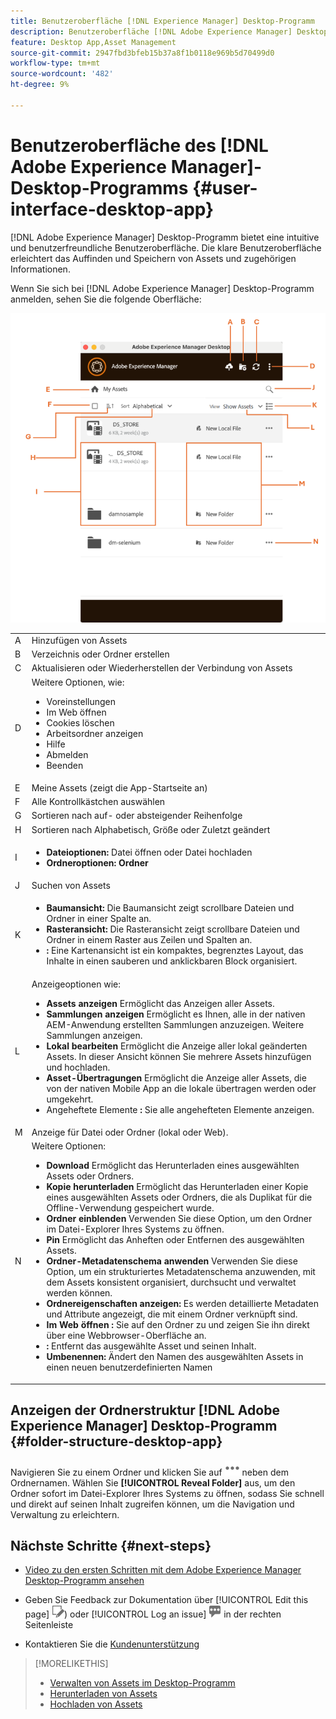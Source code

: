 ```yaml
---
title: Benutzeroberfläche [!DNL Experience Manager] Desktop-Programm
description: Benutzeroberfläche [!DNL Adobe Experience Manager] Desktop-Programm.
feature: Desktop App,Asset Management
source-git-commit: 2947fbd3bfeb15b37a8f1b0118e969b5d70499d0
workflow-type: tm+mt
source-wordcount: '482'
ht-degree: 9%

---
```



# Benutzeroberfläche des [!DNL Adobe Experience Manager]-Desktop-Programms {#user-interface-desktop-app}

[!DNL Adobe Experience Manager] Desktop-Programm bietet eine intuitive und benutzerfreundliche Benutzeroberfläche. Die klare Benutzeroberfläche erleichtert das Auffinden und Speichern von Assets und zugehörigen Informationen.

Wenn Sie sich bei [!DNL Adobe Experience Manager] Desktop-Programm anmelden, sehen Sie die folgende Oberfläche:

![Benutzeroberfläche des -Desktop-Programms](assets/app-user-interface.png)

<table border="0">
    <tr>
        <td> A </td>
        <td> Hinzufügen von Assets </td>
    </tr>
    <tr>
        <td> B </td>
        <td> Verzeichnis oder Ordner erstellen </td>
    </tr>
    <tr>
        <td> C </td>
        <td> Aktualisieren oder Wiederherstellen der Verbindung von Assets </td>
    </tr>
    <tr>
        <td> D </td>
        <td> Weitere Optionen, wie:
            <ul>
                <li>Voreinstellungen</li>
                <li>Im Web öffnen</li>
                <li>Cookies löschen</li>
                <li>Arbeitsordner anzeigen</li>
                <li>Hilfe</li>
                <li>Abmelden</li>
                <li>Beenden</li>
            </ul>
        </td>
    </tr>
    <tr>
        <td> E </td>
        <td> Meine Assets (zeigt die App-Startseite an) </td>
    </tr>
    <tr>
        <td> F </td>
        <td> Alle Kontrollkästchen auswählen </td>
    </tr>
    <tr>
        <td> G </td>
        <td> Sortieren nach auf- oder absteigender Reihenfolge </td>
    </tr>
    <tr>
        <td> H </td>
        <td> Sortieren nach Alphabetisch, Größe oder Zuletzt geändert </td>
    </tr>
    <tr>
        <td> I </td>
        <td> 
        <ul>
            <li> <b>Dateioptionen:</b> Datei öffnen oder Datei hochladen </li> 
            <li> <b>Ordneroptionen: Ordner </b> </li>
        </ul>
        </td>
    </tr>
    <tr>
        <td> J </td>
        <td> Suchen von Assets </td>
    </tr>
    <tr>
        <td> K </td>
        <td> 
            <ul>
                <li> <b> Baumansicht: </b> Die Baumansicht zeigt scrollbare Dateien und Ordner in einer Spalte an. </li> 
                <li> <b> Rasteransicht: </b> Die Rasteransicht zeigt scrollbare Dateien und Ordner in einem Raster aus Zeilen und Spalten an. </li>
                <li> <b>: </b> Eine Kartenansicht ist ein kompaktes, begrenztes Layout, das Inhalte in einen sauberen und anklickbaren Block organisiert. </li> 
            </ul>
        </td>
    </tr>
    <tr>
        <td> L </td>
        <td> Anzeigeoptionen wie: 
            <ul>
                <li><b> Assets anzeigen</b> Ermöglicht das Anzeigen aller Assets. </li>
                <li><b> Sammlungen anzeigen</b> Ermöglicht es Ihnen, alle in der nativen AEM-Anwendung erstellten Sammlungen anzuzeigen. Weitere Sammlungen anzeigen. </li>
                <li><b> Lokal bearbeiten</b> Ermöglicht die Anzeige aller lokal geänderten Assets. In dieser Ansicht können Sie mehrere Assets hinzufügen und hochladen.</li>
                <li><b> Asset-Übertragungen</b> Ermöglicht die Anzeige aller Assets, die von der nativen Mobile App an die lokale übertragen werden oder umgekehrt. </li>
                <li>Angeheftete Elemente <b>: </b> Sie alle angehefteten Elemente anzeigen.</li>
            </ul>
        </td>
    </tr>
    <tr>
        <td> M </td>
        <td> Anzeige für Datei oder Ordner (lokal oder Web). </td>
    </tr>
    <tr>
        <td> N </td>
        <td> Weitere Optionen: 
            <ul>
                <li><b> Download</b> Ermöglicht das Herunterladen eines ausgewählten Assets oder Ordners. </li>
                <li><b> Kopie herunterladen</b> Ermöglicht das Herunterladen einer Kopie eines ausgewählten Assets oder Ordners, die als Duplikat für die Offline-Verwendung gespeichert wurde. </li>
                <li><b> Ordner einblenden</b> Verwenden Sie diese Option, um den Ordner im Datei-Explorer Ihres Systems zu öffnen.</li>
                <li><b> Pin</b> Ermöglicht das Anheften oder Entfernen des ausgewählten Assets. </li>
                <li><b> Ordner-Metadatenschema anwenden</b> Verwenden Sie diese Option, um ein strukturiertes Metadatenschema anzuwenden, mit dem Assets konsistent organisiert, durchsucht und verwaltet werden können.</li>
                <li><b> Ordnereigenschaften anzeigen: </b> Es werden detaillierte Metadaten und Attribute angezeigt, die mit einem Ordner verknüpft sind. </li>
                <li><b> Im Web öffnen : </b> Sie auf den Ordner zu und zeigen Sie ihn direkt über eine Webbrowser-Oberfläche an. </li>
                <li><b>: </b> Entfernt das ausgewählte Asset und seinen Inhalt. </li>
                <li><b> Umbenennen: </b> Ändert den Namen des ausgewählten Assets in einen neuen benutzerdefinierten Namen </li>
            </ul>
        </td>
    </tr>
</table>

## Anzeigen der Ordnerstruktur [!DNL Adobe Experience Manager] Desktop-Programm {#folder-structure-desktop-app}

Navigieren Sie zu einem Ordner und klicken Sie auf ![Symbol Mehr Aktionen](assets/do-not-localize/more2_da2.png) neben dem Ordnernamen. Wählen Sie **[!UICONTROL Reveal Folder]** aus, um den Ordner sofort im Datei-Explorer Ihres Systems zu öffnen, sodass Sie schnell und direkt auf seinen Inhalt zugreifen können, um die Navigation und Verwaltung zu erleichtern.


## Nächste Schritte {#next-steps}

* [Video zu den ersten Schritten mit dem Adobe Experience Manager Desktop-Programm ansehen](https://experienceleague.adobe.com/de/docs/experience-manager-learn/assets/creative-workflows/aem-desktop-app)

* Geben Sie Feedback zur Dokumentation über [!UICONTROL Edit this page] ![Bearbeiten der &#x200B;](assets/do-not-localize/edit-page.png)) oder [!UICONTROL Log an issue] ![Erstellen eines GitHub-](assets/do-not-localize/github-issue.png) in der rechten Seitenleiste

* Kontaktieren Sie die [Kundenunterstützung](https://experienceleague.adobe.com/de?support-solution=General#support)

>[!MORELIKETHIS]
>
>* [Verwalten von Assets im Desktop-Programm](/help/using/assets-management-tasks.md)
>* [Herunterladen von Assets](/help/using/download-assets.md)
>* [Hochladen von Assets](/help/using/upload-assets.md)

